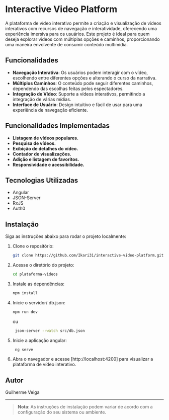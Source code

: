 # Interactive Video Platform

A plataforma de vídeo interativo permite a criação e visualização de vídeos interativos com recursos de navegação e interatividade, oferecendo uma experiência imersiva para os usuários. Este projeto é ideal para quem deseja explorar vídeos com múltiplas opções e caminhos, proporcionando uma maneira envolvente de consumir conteúdo multimídia.

## Funcionalidades

- **Navegação Interativa**: Os usuários podem interagir com o vídeo, escolhendo entre diferentes opções e alterando o curso da narrativa.
- **Múltiplos Caminhos**: O conteúdo pode seguir diferentes caminhos, dependendo das escolhas feitas pelos espectadores.
- **Integração de Vídeo**: Suporte a vídeos interativos, permitindo a integração de várias mídias.
- **Interface de Usuário**: Design intuitivo e fácil de usar para uma experiência de navegação eficiente.
  
## Funcionalidades Implementadas
- **Listagem de vídeos populares.**
- **Pesquisa de vídeos.**
- **Exibição de detalhes do vídeo.**
- **Contador de visualizações.**
- **Adição e listagem de favoritos.**
- **Responsividade e acessibilidade.**
  
## Tecnologias Utilizadas
  - Angular
  - JSON-Server
  - RxJS
  - Auth0

## Instalação

Siga as instruções abaixo para rodar o projeto localmente:

1. Clone o repositório:
    ```bash
    git clone https://github.com/Ikari31/interactive-video-platform.git
    ```
2. Acesse o diretório do projeto:
    ```bash
    cd plataforma-videos
    ```
3. Instale as dependências:
    ```bash
    npm install
    ```
4. Inicie o servidor/ db.json:
    ```bash
    npm run dev
    ```
    ou
   ```bash
    json-server --watch src/db.json
    ```
6. Inicie a aplicação angular:
   ```bash
    ng serve
    ```
7. Abra o navegador e acesse [http://localhost:4200] para visualizar a plataforma de vídeo interativo.

## Autor
Guilherme Veiga

---

> **Nota**: As instruções de instalação podem variar de acordo com a configuração do seu sistema ou ambiente.
